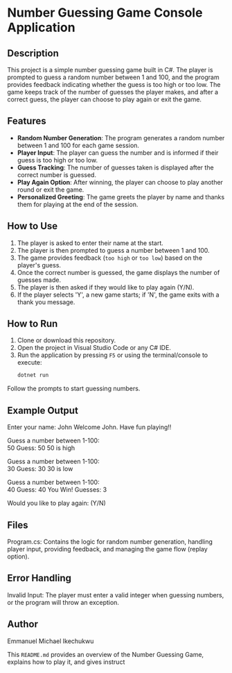 # Number Guessing Game Console Application

## Description
This project is a simple number guessing game built in C#. The player is prompted to guess a random number between 1 and 100, and the program provides feedback indicating whether the guess is too high or too low. The game keeps track of the number of guesses the player makes, and after a correct guess, the player can choose to play again or exit the game.

## Features
- **Random Number Generation**: The program generates a random number between 1 and 100 for each game session.
- **Player Input**: The player can guess the number and is informed if their guess is too high or too low.
- **Guess Tracking**: The number of guesses taken is displayed after the correct number is guessed.
- **Play Again Option**: After winning, the player can choose to play another round or exit the game.
- **Personalized Greeting**: The game greets the player by name and thanks them for playing at the end of the session.

## How to Use
1. The player is asked to enter their name at the start.
2. The player is then prompted to guess a number between 1 and 100.
3. The game provides feedback (`too high` or `too low`) based on the player's guess.
4. Once the correct number is guessed, the game displays the number of guesses made.
5. The player is then asked if they would like to play again (Y/N).
6. If the player selects 'Y', a new game starts; if 'N', the game exits with a thank you message.

## How to Run
1. Clone or download this repository.
2. Open the project in Visual Studio Code or any C# IDE.
3. Run the application by pressing `F5` or using the terminal/console to execute:
   ```bash
   dotnet run
Follow the prompts to start guessing numbers.
## Example Output
Enter your name: John
Welcome John. Have fun playing!!

Guess a number between 1-100:  
50
Guess: 50
50 is high

Guess a number between 1-100:  
30
Guess: 30
30 is low

Guess a number between 1-100:  
40
Guess: 40
You Win!
Guesses: 3

Would you like to play again: (Y/N)
## Files
Program.cs: Contains the logic for random number generation, handling player input, providing feedback, and managing the game flow (replay option).
## Error Handling
Invalid Input: The player must enter a valid integer when guessing numbers, or the program will throw an exception.

## Author
Emmanuel Michael Ikechukwu

This `README.md` provides an overview of the Number Guessing Game, explains how to play it, and gives instruct
